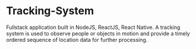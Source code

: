 # Tracking-System
Fullstack application built in NodeJS, ReactJS, React Native. A tracking system is used to observe people or objects in motion and provide a timely ordered sequence of location data for further processing.
